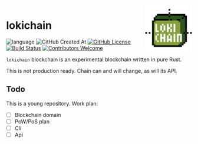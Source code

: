 <img align="right" width="25%" src="docs/img/lokichain.svg">

# lokichain

![language](https://img.shields.io/badge/language-rust-red?logo=rust&logoColor=red)
![GitHub Created At](https://img.shields.io/github/created-at/Mary22222222/lokichain)
[![GitHub License](https://img.shields.io/github/license/Mary22222222/lokichain)](https://github.com/Mary22222222/lokichain?tab=AGPL-3.0-1-ov-file#readme)
[![Build Status](https://img.shields.io/github/actions/workflow/status/Mary22222222/lokichain/build.yml)](https://github.com/Mary22222222/lokichain/actions)
[![Contributors Welcome](https://img.shields.io/badge/contributors-welcome!-blue)](https://github.com/Mary22222222/lokichain)

`lokichain` blockchain is an experimental blockchain written in pure Rust.

This is not production ready. Chain can and will change, as will its API.

## Todo

This is a young repository. Work plan:
- [ ] Blockchain domain
- [ ] PoW/PoS plan
- [ ] Cli
- [ ] Api
